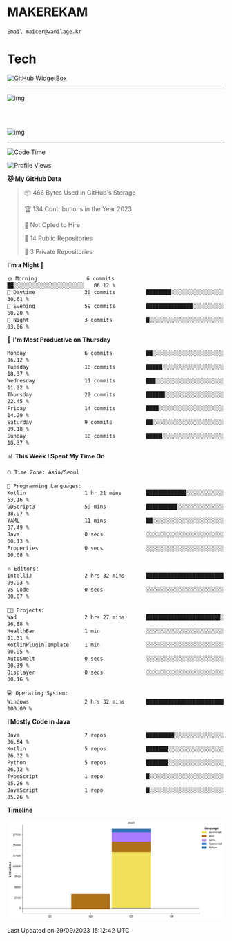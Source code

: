 # MAKEREKAM

`Email maicer@vanilage.kr`

# Tech

[![GitHub WidgetBox](https://github-widgetbox.vercel.app/api/skills?languages=python,js,ts,c,cpp,cs,java,kotlin,bash,md,html,css,xml,yaml,swift,powershell,json,R,SQL&includeNames=true&theme=darkmode)](https://github.com/Jurredr/github-widgetbox)

---

![img](https://github-readme-stats.vercel.app/api/top-langs/?username=MAKEREKAM&layout=compact&theme=gruvbox)

<br>
<br>

![img](https://github-readme-stats.vercel.app/api/?username=MAKEREKAM&layout=compact&theme=gruvbox)

---

<!--START_SECTION:waka-->
![Code Time](http://img.shields.io/badge/Code%20Time-0%20secs-blue)

![Profile Views](http://img.shields.io/badge/Profile%20Views-0-blue)

**🐱 My GitHub Data** 

> 📦 466 Bytes Used in GitHub's Storage 
 > 
> 🏆 134 Contributions in the Year 2023
 > 
> 🚫 Not Opted to Hire
 > 
> 📜 14 Public Repositories 
 > 
> 🔑 3 Private Repositories 
 > 
**I'm a Night 🦉** 

```text
🌞 Morning                6 commits           ██░░░░░░░░░░░░░░░░░░░░░░░   06.12 % 
🌆 Daytime                30 commits          ████████░░░░░░░░░░░░░░░░░   30.61 % 
🌃 Evening                59 commits          ███████████████░░░░░░░░░░   60.20 % 
🌙 Night                  3 commits           █░░░░░░░░░░░░░░░░░░░░░░░░   03.06 % 
```
📅 **I'm Most Productive on Thursday** 

```text
Monday                   6 commits           ██░░░░░░░░░░░░░░░░░░░░░░░   06.12 % 
Tuesday                  18 commits          █████░░░░░░░░░░░░░░░░░░░░   18.37 % 
Wednesday                11 commits          ███░░░░░░░░░░░░░░░░░░░░░░   11.22 % 
Thursday                 22 commits          ██████░░░░░░░░░░░░░░░░░░░   22.45 % 
Friday                   14 commits          ████░░░░░░░░░░░░░░░░░░░░░   14.29 % 
Saturday                 9 commits           ██░░░░░░░░░░░░░░░░░░░░░░░   09.18 % 
Sunday                   18 commits          █████░░░░░░░░░░░░░░░░░░░░   18.37 % 
```


📊 **This Week I Spent My Time On** 

```text
🕑︎ Time Zone: Asia/Seoul

💬 Programming Languages: 
Kotlin                   1 hr 21 mins        █████████████░░░░░░░░░░░░   53.16 % 
GDScript3                59 mins             ██████████░░░░░░░░░░░░░░░   38.97 % 
YAML                     11 mins             ██░░░░░░░░░░░░░░░░░░░░░░░   07.49 % 
Java                     0 secs              ░░░░░░░░░░░░░░░░░░░░░░░░░   00.13 % 
Properties               0 secs              ░░░░░░░░░░░░░░░░░░░░░░░░░   00.08 % 

🔥 Editors: 
IntelliJ                 2 hrs 32 mins       █████████████████████████   99.93 % 
VS Code                  0 secs              ░░░░░░░░░░░░░░░░░░░░░░░░░   00.07 % 

🐱‍💻 Projects: 
Wad                      2 hrs 27 mins       ████████████████████████░   96.88 % 
HealthBar                1 min               ░░░░░░░░░░░░░░░░░░░░░░░░░   01.31 % 
KotlinPluginTemplate     1 min               ░░░░░░░░░░░░░░░░░░░░░░░░░   00.95 % 
AutoSmelt                0 secs              ░░░░░░░░░░░░░░░░░░░░░░░░░   00.39 % 
Displayer                0 secs              ░░░░░░░░░░░░░░░░░░░░░░░░░   00.16 % 

💻 Operating System: 
Windows                  2 hrs 32 mins       █████████████████████████   100.00 % 
```

**I Mostly Code in Java** 

```text
Java                     7 repos             █████████░░░░░░░░░░░░░░░░   36.84 % 
Kotlin                   5 repos             ███████░░░░░░░░░░░░░░░░░░   26.32 % 
Python                   5 repos             ███████░░░░░░░░░░░░░░░░░░   26.32 % 
TypeScript               1 repo              █░░░░░░░░░░░░░░░░░░░░░░░░   05.26 % 
JavaScript               1 repo              █░░░░░░░░░░░░░░░░░░░░░░░░   05.26 % 
```



**Timeline**

![Lines of Code chart](https://raw.githubusercontent.com/MAKEREKAM/MAKEREKAM/main/assets/bar_graph.png)


 Last Updated on 29/09/2023 15:12:42 UTC
<!--END_SECTION:waka-->
